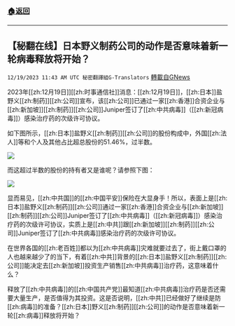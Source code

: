 ###  [:house:返回](README.md)
---


## 【秘翻在线】日本野义制药公司的动作是否意味着新一轮病毒释放将开始？
`12/19/2023 11:43 AM UTC 秘密翻譯組G-Translators` [轉載自GNews](https://gnews.org/articles/2128281)

2023年[[zh:12月19日]][[zh:时事通信社]]消息：[[zh:12月19日]]，[[zh:日本]]盐野义[[zh:制药]][[zh:公司]]宣布，该[[zh:公司]]已通过一家[[zh:香港]]合资企业与[[zh:新加坡]][[zh:制药]][[zh:公司]]Juniper签订了[[zh:中共病毒]]（[[zh:新冠病毒]]）感染治疗药的次级许可协议。

如下图所示，[[zh:日本]]盐野义[[zh:制药]][[zh:公司]]的股份构成中，外国[[zh:法人]]等和个人及其他占比超总股份的51.46%，过半数。

![](https://i.imgur.com/ja0ALiT.png)

而这超过半数的股份的持有者又是谁呢？请参照下图：

![](https://i.imgur.com/2APTfrF.png)

显而易见，[[zh:中共国]]的[[zh:中国平安]]保险在大显身手！所以，表面上是[[zh:日本]]盐野义[[zh:制药]][[zh:公司]]通过一家[[zh:香港]]合资企业与[[zh:新加坡]][[zh:制药]][[zh:公司]]Juniper签订了[[zh:中共病毒]]（[[zh:新冠病毒]]）感染治疗药的次级许可协议，实质上是[[zh:中共]]跟[[zh:新加坡]][[zh:制药]][[zh:公司]]Juniper签订了[[zh:中共病毒]]感染治疗药的次级许可协议。

在世界各国的[[zh:老百姓]]都以为[[zh:中共病毒]]灾难就要过去了，街上戴口罩的人也越来越少了的当下，有着[[zh:中共]]背景的[[zh:日本]]盐野义[[zh:制药]][[zh:公司]]能决定去[[zh:新加坡]]投资生产销售[[zh:中共病毒]]治疗药，这意味着什么？

释放了[[zh:中共病毒]]的[[zh:中国共产党]]最知道[[zh:中共病毒]]治疗药是否还需要大量生产，是否值得为其投资。这是否说明，[[zh:中共]]已经做好了继续是防[[zh:病毒]]的准备？[[zh:日本]]野义[[zh:制药]][[zh:公司]]的动作是否意味着新一轮[[zh:病毒]]释放将开始？
